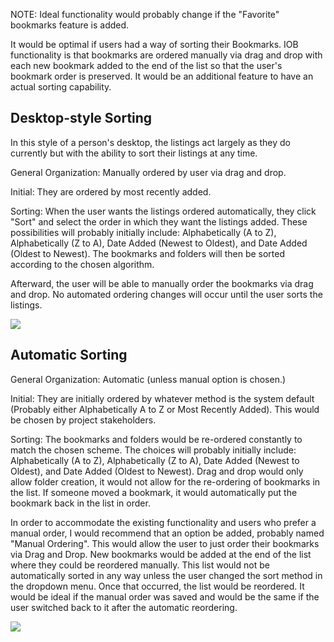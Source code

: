 NOTE: Ideal functionality would probably change if the "Favorite" bookmarks feature is added.

It would be optimal if users had a way of sorting their Bookmarks. IOB functionality is that bookmarks are ordered manually via drag and drop with each new bookmark added to the end of the list so that the user's bookmark order is preserved. It would be an additional feature to have an actual sorting capability.

## Desktop-style Sorting
In this style of a person's desktop, the listings act largely as they do currently but with the ability to sort their listings at any time.

General Organization: Manually ordered by user via drag and drop.

Initial: They are ordered by most recently added.

Sorting: When the user wants the listings ordered automatically, they click "Sort" and select the order in which they want the listings added. These possibilities will probably initially include: Alphabetically (A to Z), Alphabetically (Z to A), Date Added (Newest to Oldest), and Date Added (Oldest to Newest). The bookmarks and folders will then be sorted according to the chosen algorithm.

Afterward, the user will be able to manually order the bookmarks via drag and drop. No automated ordering changes will occur until the user sorts the listings.

[![](https://raw.githubusercontent.com/ozone-development/ozp-documentation/master/mockups/hud/HUD_Bookmarks_SortButton00.png)](https://raw.githubusercontent.com/ozone-development/ozp-documentation/master/mockups/hud/HUD_Bookmarks_SortDropdown.png)

## Automatic Sorting

General Organization: Automatic (unless manual option is chosen.)

Initial: They are initially ordered by whatever method is the system default (Probably either Alphabetically A to Z or Most Recently Added). This would be chosen by project stakeholders.

Sorting: The bookmarks and folders would be re-ordered constantly to match the chosen scheme. The choices will probably initially include: Alphabetically (A to Z), Alphabetically (Z to A), Date Added (Newest to Oldest), and Date Added (Oldest to Newest). Drag and drop would only allow folder creation, it would not allow for the re-ordering of bookmarks in the list. If someone moved a bookmark, it would automatically put the bookmark back in the list in order.

In order to accommodate the existing functionality and users who prefer a manual order, I would recommend that an option be added, probably named "Manual Ordering". This would allow the user to just order their bookmarks via Drag and Drop. New bookmarks would be added at the end of the list where they could be reordered manually. This list would not be automatically sorted in any way unless the user changed the sort method in the dropdown menu. Once that occurred, the list would be reordered. It would be ideal if the manual order was saved and would be the same if the user switched back to it after the automatic reordering.

![](https://raw.githubusercontent.com/ozone-development/ozp-documentation/master/mockups/hud/HUD_Bookmarks_SortDropdown.png)